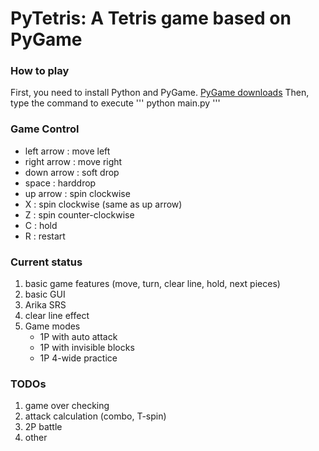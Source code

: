 # PyTetris: A Tetris game based on PyGame

### How to play

First, you need to install Python and PyGame. 
[PyGame downloads](http://www.pygame.org/download.shtml)
Then, type the command to execute
'''
python main.py
'''

### Game Control
- left arrow  : move left
- right arrow : move right
- down arrow  : soft drop
- space       : harddrop
- up arrow    : spin clockwise
- X           : spin clockwise (same as up arrow)
- Z           : spin counter-clockwise
- C           : hold
- R           : restart

### Current status
1. basic game features (move, turn, clear line, hold, next pieces)
2. basic GUI
3. Arika SRS
4. clear line effect
5. Game modes
   - 1P with auto attack
   - 1P with invisible blocks
   - 1P 4-wide practice

### TODOs
1. game over checking
2. attack calculation (combo, T-spin)
3. 2P battle
4. other
